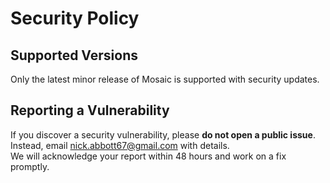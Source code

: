 # Security Policy

## Supported Versions
Only the latest minor release of Mosaic is supported with security updates.

## Reporting a Vulnerability
If you discover a security vulnerability, please **do not open a public issue**.  
Instead, email nick.abbott67@gmail.com with details.  
We will acknowledge your report within 48 hours and work on a fix promptly.